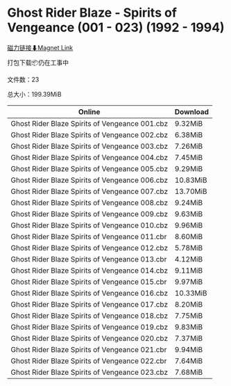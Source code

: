# Ghost Rider Blaze - Spirits of Vengeance (001 - 023) (1992 - 1994)

[磁力链接⬇Magnet Link](magnet:?xt=urn:btih:7c987ef7b614066b8269ca7346a876b07a9c39c4&dn=Ghost%20Rider%20Blaze%20-%20Spirits%20of%20Vengeance%20%28001%20-%20023%29%20%281992%20-%201994%29)

打包下载📦仍在工事中

文件数：23

总大小：199.39MiB

Online | Download
--- | ---
Ghost Rider Blaze Spirits of Vengeance 001.cbz | 9.32MiB
Ghost Rider Blaze Spirits of Vengeance 002.cbz | 6.38MiB
Ghost Rider Blaze Spirits of Vengeance 003.cbz | 7.26MiB
Ghost Rider Blaze Spirits of Vengeance 004.cbz | 7.45MiB
Ghost Rider Blaze Spirits of Vengeance 005.cbz | 9.29MiB
Ghost Rider Blaze Spirits of Vengeance 006.cbz | 10.83MiB
Ghost Rider Blaze Spirits of Vengeance 007.cbz | 13.70MiB
Ghost Rider Blaze Spirits of Vengeance 008.cbz | 9.24MiB
Ghost Rider Blaze Spirits of Vengeance 009.cbz | 9.63MiB
Ghost Rider Blaze Spirits of Vengeance 010.cbz | 9.96MiB
Ghost Rider Blaze Spirits of Vengeance 011.cbr | 8.60MiB
Ghost Rider Blaze Spirits of Vengeance 012.cbz | 5.78MiB
Ghost Rider Blaze Spirits of Vengeance 013.cbr | 4.12MiB
Ghost Rider Blaze Spirits of Vengeance 014.cbz | 9.11MiB
Ghost Rider Blaze Spirits of Vengeance 015.cbr | 9.97MiB
Ghost Rider Blaze Spirits of Vengeance 016.cbz | 10.33MiB
Ghost Rider Blaze Spirits of Vengeance 017.cbz | 8.20MiB
Ghost Rider Blaze Spirits of Vengeance 018.cbz | 7.75MiB
Ghost Rider Blaze Spirits of Vengeance 019.cbz | 9.83MiB
Ghost Rider Blaze Spirits of Vengeance 020.cbz | 7.37MiB
Ghost Rider Blaze Spirits of Vengeance 021.cbr | 9.94MiB
Ghost Rider Blaze Spirits of Vengeance 022.cbr | 7.64MiB
Ghost Rider Blaze Spirits of Vengeance 023.cbz | 7.68MiB